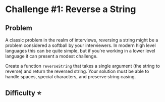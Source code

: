# Challenge #1: Reverse a String

## Problem

A classic problem in the realm of interviews, reversing a string might be a problem considered a softball by your interviewers. In modern high level languages this can be quite simple, but if you're working in a lower level language it can present a modest challenge.

Create a function `reverseString` that takes a single argument (the string to reverse) and return the reversed string. Your solution must be able to handle spaces, special characters, and preserve string casing.

## Difficulty ⭐
